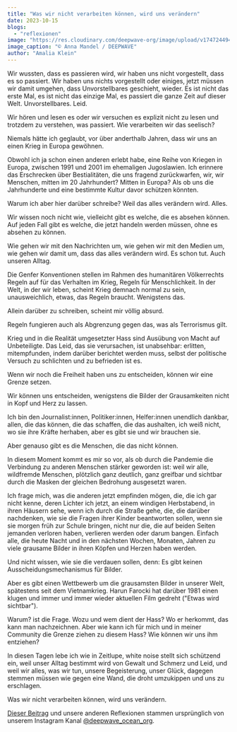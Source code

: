 ```yaml
---
title: "Was wir nicht verarbeiten können, wird uns verändern"
date: 2023-10-15
blogs: 
  - "reflexionen"
image: "https://res.cloudinary.com/deepwave-org/image/upload/v1747244943/deepwave.org/Insta_Was_wir_nicht_verarbeiten_koennen_Sonne_Wolken_Meer.png"
image_caption: "© Anna Mandel / DEEPWAVE"
author: "Amalia Klein"
---
```


Wir wussten, dass es passieren wird, wir haben uns nicht vorgestellt, dass es so passiert. Wir haben uns nichts vorgestellt oder einiges, jetzt müssen wir damit umgehen, dass Unvorstellbares geschieht, wieder. Es ist nicht das erste Mal, es ist nicht das einzige Mal, es passiert die ganze Zeit auf dieser Welt. Unvorstellbares. Leid.

Wir hören und lesen es oder wir versuchen es explizit nicht zu lesen und trotzdem zu verstehen, was passiert. Wie verarbeiten wir das seelisch?

Niemals hätte ich geglaubt, vor über anderthalb Jahren, dass wir uns an einen Krieg in Europa gewöhnen.

Obwohl ich ja schon einen anderen erlebt habe, eine Reihe von Kriegen in Europa, zwischen 1991 und 2001 im ehemaligen Jugoslawien. Ich erinnere das Erschrecken über Bestialitäten, die uns fragend zurückwarfen, wir, wir Menschen, mitten im 20 Jahrhundert? Mitten in Europa? Als ob uns die Jahrhunderte und eine bestimmte Kultur davor schützen könnten.

Warum ich aber hier darüber schreibe? Weil das alles verändern wird. Alles.

Wir wissen noch nicht wie, vielleicht gibt es welche, die es absehen können. Auf jeden Fall gibt es welche, die jetzt handeln werden müssen, ohne es absehen zu können.

Wie gehen wir mit den Nachrichten um, wie gehen wir mit den Medien um, wie gehen wir damit um, dass das alles verändern wird. Es schon tut. Auch unseren Alltag.

Die Genfer Konventionen stellen im Rahmen des humanitären Völkerrechts Regeln auf für das Verhalten im Krieg, Regeln für Menschlichkeit. In der Welt, in der wir leben, scheint Krieg demnach normal zu sein, unausweichlich, etwas, das Regeln braucht. Wenigstens das.

Allein darüber zu schreiben, scheint mir völlig absurd.

Regeln fungieren auch als Abgrenzung gegen das, was als Terrorismus gilt.

Krieg und in die Realität umgesetzter Hass sind Ausübung von Macht auf Unbeteiligte. Das Leid, das sie verursachen, ist unabsehbar: erlitten, mitempfunden, indem darüber berichtet werden muss, selbst der politische Versuch zu schlichten und zu befrieden ist es.

Wenn wir noch die Freiheit haben uns zu entscheiden, können wir eine Grenze setzen.

Wir können uns entscheiden, wenigstens die Bilder der Grausamkeiten nicht in Kopf und Herz zu lassen.

Ich bin den Journalist:innen, Politiker:innen, Helfer:innen unendlich dankbar, allen, die das können, die das schaffen, die das aushalten, ich weiß nicht, wo sie ihre Kräfte herhaben, aber es gibt sie und wir brauchen sie.

Aber genauso gibt es die Menschen, die das nicht können.

In diesem Moment kommt es mir so vor, als ob durch die Pandemie die Verbindung zu anderen Menschen stärker geworden ist: weil wir alle, wildfremde Menschen, plötzlich ganz deutlich, ganz greifbar und sichtbar durch die Masken der gleichen Bedrohung ausgesetzt waren.

Ich frage mich, was die anderen jetzt empfinden mögen, die, die ich gar nicht kenne, deren Lichter ich jetzt, an einem windigen Herbstabend, in ihren Häusern sehe, wenn ich durch die Straße gehe, die, die darüber nachdenken, wie sie die Fragen ihrer Kinder beantworten sollen, wenn sie sie morgen früh zur Schule bringen, nicht nur die, die auf beiden Seiten jemanden verloren haben, verlieren werden oder darum bangen. Einfach alle, die heute Nacht und in den nächsten Wochen, Monaten, Jahren zu viele grausame Bilder in ihren Köpfen und Herzen haben werden.

Und nicht wissen, wie sie die verdauen sollen, denn: Es gibt keinen Ausscheidungsmechanismus für Bilder.

Aber es gibt einen Wettbewerb um die grausamsten Bilder in unserer Welt, spätestens seit dem Vietnamkrieg. Harun Farocki hat darüber 1981 einen klugen und immer und immer wieder aktuellen Film gedreht ("Etwas wird sichtbar").

Warum? ist die Frage. Wozu und wem dient der Hass? Wo er herkommt, das kann man nachzeichnen. Aber wie kann ich für mich und in meiner Community die Grenze ziehen zu diesem Hass? Wie können wir uns ihm entziehen?

In diesen Tagen lebe ich wie in Zeitlupe, white noise stellt sich schützend ein, weil unser Alltag bestimmt wird von Gewalt und Schmerz und Leid, und weil wir alles, was wir tun, unsere Begeisterung, unser Glück, dagegen stemmen müssen wie gegen eine Wand, die droht umzukippen und uns zu erschlagen.

Was wir nicht verarbeiten können, wird uns verändern.

[Dieser Beitrag](https://www.instagram.com/p/Cyb3bMSMOOv/) und unsere anderen Reflexionen stammen ursprünglich von unserem Instagram Kanal [@deepwave\_ocean\_org](https://www.instagram.com/deepwave_ocean_org/).
